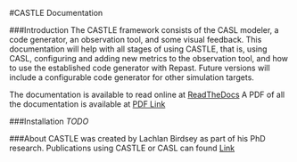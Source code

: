 #CASTLE Documentation

###Introduction
The CASTLE framework consists of the CASL modeler, a code generator, an observation tool, and some visual feedback.
This documentation will help with all stages of using CASTLE, that is, using CASL, configuring and adding new metrics to the observation tool, and how to use the established code generator with Repast. Future versions will include a configurable code generator for other simulation targets.


The documentation is available to read online at [ReadTheDocs](http://castle-documentation.readthedocs.io/en/latest/)
A PDF of all the documentation is available at [PDF Link](http://media.readthedocs.org/pdf/castle-documentation/latest/castle-documentation.pdf)




###Installation
*TODO*


###About
CASTLE was created by Lachlan Birdsey as part of his PhD research.
Publications using CASTLE or CASL can found [Link]()